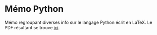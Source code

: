 # Mémo Python
Mémo regroupant diverses info sur le langage Python écrit en LaTeX. Le PDF résultant se trouve [ici](http://python.pycolore.fr).
